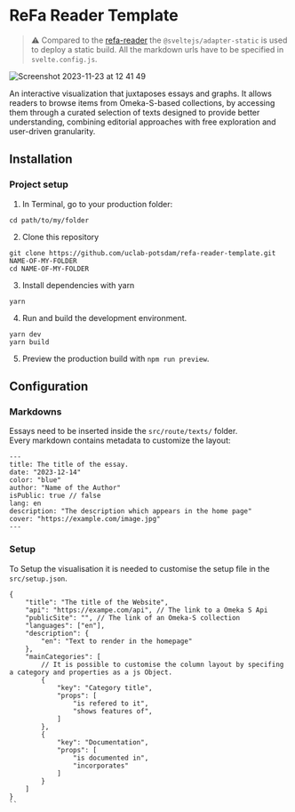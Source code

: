 # ReFa Reader Template

> ⚠️ Compared to the [refa-reader](https://github.com/uclab-potsdam/refa-reader) the `@sveltejs/adapter-static` is used to deploy a static build. All the markdown urls have to be specified in `svelte.config.js`.

![Screenshot 2023-11-23 at 12 41 49](https://github.com/uclab-potsdam/refa-reader-template/assets/20107875/2677533b-edee-42a7-b47b-0cf91a23dc50)


An interactive visualization that juxtaposes essays and graphs. 
It allows readers to browse items from Omeka-S-based collections, by accessing them through a curated selection of texts designed to provide better understanding, combining editorial approaches with free exploration and user-driven granularity.

## Installation
### Project setup

1. In Terminal, go to your production folder:
```
cd path/to/my/folder
```

2. Clone this repository
```
git clone https://github.com/uclab-potsdam/refa-reader-template.git NAME-OF-MY-FOLDER
cd NAME-OF-MY-FOLDER
```

3. Install dependencies with yarn
```
yarn
```

4. Run and build the development environment.
```
yarn dev
yarn build
```

5. Preview the production build with `npm run preview`.

## Configuration

### Markdowns

Essays need to be inserted inside the `src/route/texts/` folder.<br>
Every markdown contains metadata to customize the layout:

```
---
title: The title of the essay.
date: "2023-12-14"
color: "blue"
author: "Name of the Author"
isPublic: true // false
lang: en
description: "The description which appears in the home page"
cover: "https://example.com/image.jpg"
---
```

### Setup
To Setup the visualisation it is needed to customise the setup file in the `src/setup.json`. <br>


```
{
    "title": "The title of the Website",
    "api": "https://exampe.com/api", // The link to a Omeka S Api
    "publicSite": "", // The link of an Omeka-S collection 
    "languages": ["en"],
    "description": {
        "en": "Text to render in the homepage"
    }, 
    "mainCategories": [
        // It is possible to customise the column layout by specifing a category and properties as a js Object. 
        {
            "key": "Category title",
            "props": [
                "is refered to it",
                "shows features of",
            ]
        },
        {
            "key": "Documentation",
            "props": [
                "is documented in",
                "incorporates"
            ]
        }
    ]
}
``


